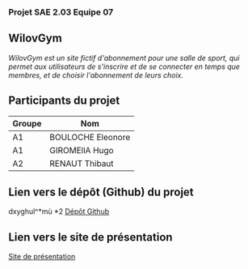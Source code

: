 ### Projet SAE 2.03 Equipe 07

## WilovGym

*WilovGym est un site fictif d'abonnement pour une salle de sport, qui permet aux utilisateurs de s'inscrire et de se connecter en temps que membres, et de choisir l'abonnement de leurs choix.*

## Participants du projet

| Groupe | Nom               |
|--------|-------------------|
| A1     | BOULOCHE Eleonore |
| A1     | GIROMEllA Hugo    |
| A2     | RENAUT Thibaut    |

## Lien vers le dépôt (Github) du projet
dxyghul^*mù
*2
[Dépôt Github](https://github.com/boulocheE/docker-sae203/)

## Lien vers le site de présentation

[Site de présentation](https://boulochee.github.io/docker-sae203/)